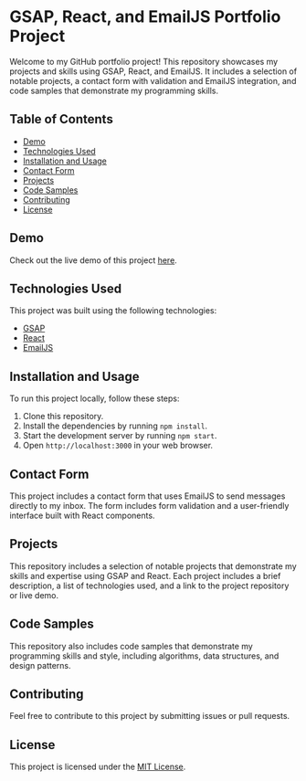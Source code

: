 # GSAP, React, and EmailJS Portfolio Project

Welcome to my GitHub portfolio project! This repository showcases my projects and skills using GSAP, React, and EmailJS. It includes a selection of notable projects, a contact form with validation and EmailJS integration, and code samples that demonstrate my programming skills.

## Table of Contents

- [Demo](#demo)
- [Technologies Used](#technologies-used)
- [Installation and Usage](#installation-and-usage)
- [Contact Form](#contact-form)
- [Projects](#projects)
- [Code Samples](#code-samples)
- [Contributing](#contributing)
- [License](#license)

## Demo

Check out the live demo of this project [here](https://insert-your-demo-link-here.com).

## Technologies Used

This project was built using the following technologies:

- [GSAP](https://greensock.com/gsap/)
- [React](https://reactjs.org/)
- [EmailJS](https://www.emailjs.com/)



## Installation and Usage

To run this project locally, follow these steps:

1. Clone this repository.
2. Install the dependencies by running `npm install`.
3. Start the development server by running `npm start`.
4. Open `http://localhost:3000` in your web browser.

## Contact Form

This project includes a contact form that uses EmailJS to send messages directly to my inbox. The form includes form validation and a user-friendly interface built with React components.

## Projects

This repository includes a selection of notable projects that demonstrate my skills and expertise using GSAP and React. Each project includes a brief description, a list of technologies used, and a link to the project repository or live demo.

## Code Samples

This repository also includes code samples that demonstrate my programming skills and style, including algorithms, data structures, and design patterns.

## Contributing

Feel free to contribute to this project by submitting issues or pull requests.

## License

This project is licensed under the [MIT License](LICENSE).
